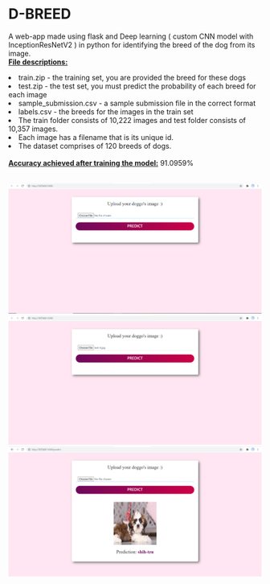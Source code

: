 # D-BREED
A web-app made using flask and Deep learning ( custom CNN model with InceptionResNetV2 ) in python for identifying the breed of the dog from its image.
<br>
<ins><b>File descriptions:</b></ins>
<li> train.zip - the training set, you are provided the breed for these dogs</li>
<li> test.zip - the test set, you must predict the probability of each breed for each image </li>
<li> sample_submission.csv - a sample submission file in the correct format </li>
<li> labels.csv - the breeds for the images in the train set </li>
<li> The train folder consists of 10,222 images and test folder consists of 10,357 images.</li>
<li> Each image has a filename that is its unique id. </li>
<li> The dataset comprises of 120 breeds of dogs. </li>
<br>
<ins><b>Accuracy achieved after training the model:</b></ins>  91.0959%
<br><br>

![output1](https://github.com/riya-joshi-401/D-BREED/blob/main/output%20screen%20shots/output1.PNG)
![output2](https://github.com/riya-joshi-401/D-BREED/blob/main/output%20screen%20shots/output2.PNG)
![output3](https://github.com/riya-joshi-401/D-BREED/blob/main/output%20screen%20shots/output3.PNG)

